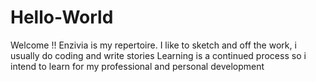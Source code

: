 # Hello-World
Welcome !!
Enzivia is my repertoire. I like to sketch and off the work, i usually do coding and write stories
Learning is a continued process so i intend to learn for my professional and personal development
